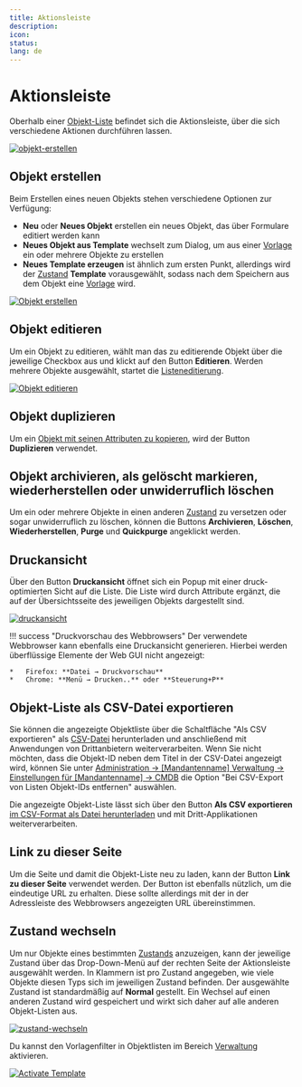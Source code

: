 ```yaml
---
title: Aktionsleiste
description:
icon:
status:
lang: de
---
```


# Aktionsleiste

Oberhalb einer [Objekt-Liste](index.md) befindet sich die Aktionsleiste, über die sich verschiedene Aktionen durchführen lassen.

[![objekt-erstellen](../../assets/images/de/grundlagen/aktionsleiste/1-al.png)](../../assets/images/de/grundlagen/aktionsleiste/1-al.png)

## Objekt erstellen

Beim Erstellen eines neuen Objekts stehen verschiedene Optionen zur Verfügung:

-   **Neu** oder **Neues Objekt** erstellen ein neues Objekt, das über Formulare editiert werden kann
-   **Neues Objekt aus Template** wechselt zum Dialog, um aus einer [Vorlage](../../effizientes-dokumentieren/templates.md) ein oder mehrere Objekte zu erstellen
-   **Neues Template erzeugen** ist ähnlich zum ersten Punkt, allerdings wird der [Zustand](../lebens-und-dokumentationszyklus.md) **Template** vorausgewählt, sodass nach dem Speichern aus dem Objekt eine [Vorlage](../../effizientes-dokumentieren/templates.md) wird.

[![Objekt erstellen](../../assets/images/de/grundlagen/aktionsleiste/2-al.png)](../../assets/images/de/grundlagen/aktionsleiste/2-al.png)

## Objekt editieren

Um ein Objekt zu editieren, wählt man das zu editierende Objekt über die jeweilige Checkbox aus und klickt auf den Button **Editieren**. Werden mehrere Objekte ausgewählt, startet die [Listeneditierung](../../effizientes-dokumentieren/listeneditierung.md).

[![Objekt editieren](../../assets/images/de/grundlagen/aktionsleiste/3-al.png)](../../assets/images/de/grundlagen/aktionsleiste/3-al.png)

## Objekt duplizieren

Um ein [Objekt mit seinen Attributen zu kopieren](../../effizientes-dokumentieren/objekte-duplizieren.md), wird der Button **Duplizieren** verwendet.

## Objekt archivieren, als gelöscht markieren, wiederherstellen oder unwiderruflich löschen

Um ein oder mehrere Objekte in einen anderen [Zustand](../lebens-und-dokumentationszyklus.md) zu versetzen oder sogar unwiderruflich zu löschen, können die Buttons **Archivieren**, **Löschen**, **Wiederherstellen**, **Purge** und **Quickpurge** angeklickt werden.

## Druckansicht

Über den Button **Druckansicht** öffnet sich ein Popup mit einer druck-optimierten Sicht auf die Liste. Die Liste wird durch Attribute ergänzt, die auf der Übersichtsseite des jeweiligen Objekts dargestellt sind.

[![druckansicht](../../assets/images/de/grundlagen/aktionsleiste/4-al.png)](../../assets/images/de/grundlagen/aktionsleiste/4-al.png)

!!! success "Druckvorschau des Webbrowsers"
    Der verwendete Webbrowser kann ebenfalls eine Druckansicht generieren. Hierbei werden überflüssige Elemente der Web GUI nicht angezeigt:

    *   Firefox: **Datei → Druckvorschau**
    *   Chrome: **Menü → Drucken..** oder **Steuerung+P**

## Objekt-Liste als CSV-Datei exportieren

Sie können die angezeigte Objektliste über die Schaltfläche "Als CSV exportieren" als [CSV-Datei](../../daten-konsolidieren/csv-datenexport.md) herunterladen und anschließend mit Anwendungen von Drittanbietern weiterverarbeiten. Wenn Sie nicht möchten, dass die Objekt-ID neben dem Titel in der CSV-Datei angezeigt wird, können Sie unter [Administration -> [Mandantenname] Verwaltung -> Einstellungen für [Mandantenname] -> CMDB](../../administration/verwaltung/mandanten-name-verwaltung/einstellungen-mandanten-name.md#cmdb) die Option "Bei CSV-Export von Listen Objekt-IDs entfernen" auswählen.


Die angezeigte Objekt-Liste lässt sich über den Button **Als CSV exportieren** [im CSV-Format als Datei herunterladen](../../daten-konsolidieren/csv-datenexport.md) und mit Dritt-Applikationen weiterverarbeiten.

## Link zu dieser Seite

Um die Seite und damit die Objekt-Liste neu zu laden, kann der Button **Link zu dieser Seite** verwendet werden. Der Button ist ebenfalls nützlich, um die eindeutige URL zu erhalten. Diese sollte allerdings mit der in der Adressleiste des Webbrowsers angezeigten URL übereinstimmen.

## Zustand wechseln

Um nur Objekte eines bestimmten [Zustands](../lebens-und-dokumentationszyklus.md) anzuzeigen, kann der jeweilige Zustand über das Drop-Down-Menü auf der rechten Seite der Aktionsleiste ausgewählt werden. In Klammern ist pro Zustand angegeben, wie viele Objekte diesen Typs sich im jeweiligen Zustand befinden. Der ausgewählte Zustand ist standardmäßig auf **Normal** gestellt. Ein Wechsel auf einen anderen Zustand wird gespeichert und wirkt sich daher auf alle anderen Objekt-Listen aus.

[![zustand-wechseln](../../assets/images/de/grundlagen/aktionsleiste/5-al.png)](../../assets/images/de/grundlagen/aktionsleiste/5-al.png)

Du kannst den Vorlagenfilter in Objektlisten im Bereich [Verwaltung](../../administration/verwaltung/mandanten-name-verwaltung/einstellungen-mandanten-name.md#templates) aktivieren.

[![Activate Template](../../assets/images/de/grundlagen/aktionsleiste/6-al.png)](../../assets/images/de/grundlagen/aktionsleiste/6-al.png)
